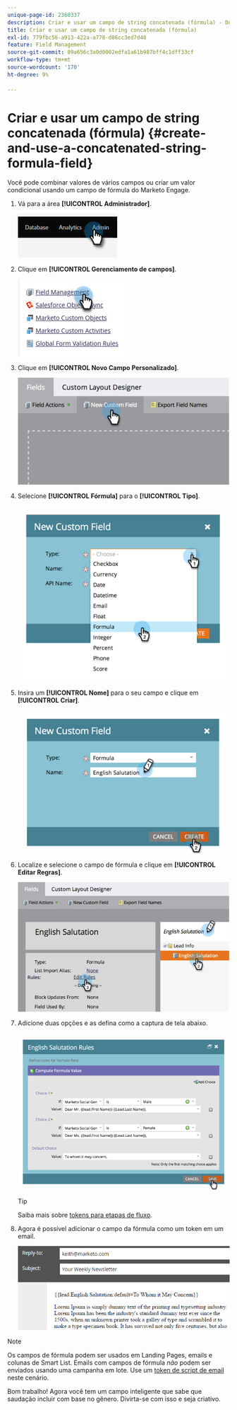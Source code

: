 ```yaml
---
unique-page-id: 2360337
description: Criar e usar um campo de string concatenada (fórmula) - Documentação do Marketo - Documentação do produto
title: Criar e usar um campo de string concatenada (fórmula)
exl-id: 779fbc56-a913-422a-a778-d86cc3ed7d48
feature: Field Management
source-git-commit: 09a656c3a0d0002edfa1a61b987bff4c1dff33cf
workflow-type: tm+mt
source-wordcount: '170'
ht-degree: 9%

---
```


# Criar e usar um campo de string concatenada (fórmula) {#create-and-use-a-concatenated-string-formula-field}

Você pode combinar valores de vários campos ou criar um valor condicional usando um campo de fórmula do Marketo Engage.

1. Vá para a área **[!UICONTROL Administrador]**.

   ![](assets/create-and-use-a-concatenated-string-formula-field-1.png)

1. Clique em **[!UICONTROL Gerenciamento de campos]**.

   ![](assets/create-and-use-a-concatenated-string-formula-field-2.png)

1. Clique em **[!UICONTROL Novo Campo Personalizado]**.

   ![](assets/create-and-use-a-concatenated-string-formula-field-3.png)

1. Selecione **[!UICONTROL Fórmula]** para o **[!UICONTROL Tipo]**.

   ![](assets/create-and-use-a-concatenated-string-formula-field-4.png)

1. Insira um **[!UICONTROL Nome]** para o seu campo e clique em **[!UICONTROL Criar]**.

   ![](assets/create-and-use-a-concatenated-string-formula-field-5.png)

1. Localize e selecione o campo de fórmula e clique em **[!UICONTROL Editar Regras]**.

   ![](assets/create-and-use-a-concatenated-string-formula-field-6.png)

1. Adicione duas opções e as defina como a captura de tela abaixo.

   ![](assets/create-and-use-a-concatenated-string-formula-field-7.png)

   >[!TIP]
   >
   >Saiba mais sobre [tokens para etapas de fluxo](/help/marketo/product-docs/core-marketo-concepts/smart-campaigns/flow-actions/use-tokens-in-flow-steps.md).

1. Agora é possível adicionar o campo da fórmula como um token em um email.

   ![](assets/create-and-use-a-concatenated-string-formula-field-8.png)

>[!NOTE]
>
>Os campos de fórmula podem ser usados em Landing Pages, emails e colunas de Smart List. Emails com campos de fórmula _não_ podem ser enviados usando uma campanha em lote. Use um [token de script de email](/help/marketo/product-docs/email-marketing/general/using-tokens/create-an-email-script-token.md) neste cenário.

Bom trabalho! Agora você tem um campo inteligente que sabe que saudação incluir com base no gênero. Divirta-se com isso e seja criativo.
